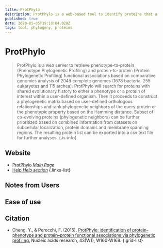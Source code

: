 ```yaml
---
title: ProtPhylo
description: ProtPhylo is a web-based tool to identify proteins that are functionally linked to either a phenotype or a protein of interest based on co-evolution. 
published: true
date: 2020-05-05T19:18:04.020Z
tags: tool, phylogeny, proteins
---
```


# ProtPhylo

>    ProtPhylo is a web server to retrieve phenotype-to-protein (Phenotype Phylogenetic Profiling) and protein-to-protein (Protein Phylogenetic Profiling) functional associations based on comparative genomics analysis of 2048 complete genomes (1678 bacteria, 255 eukaryotes and 115 archea).
&NewLine;
ProtPhylo will search for proteins with shared evolutionary history to either a phenotype or a protein of interest within a user-defined organism. Then it proceeds to construct a phylogenetic matrix based on user-defined orthologous relationships and rank phylogenetic neighbors of the query protein or the phenotypic property based on the Hamming distance. Subset of co-evolving proteins (phylogenetic neighbors) can be further prioritized based on combined information from datasets on subcellular localization, protein domains and membrane spanning regions. The resulting protein list can be exported into a csv text file for further analyses.
{.is-info}

## Website

- [ProtPhylo *Main Page*](http://ido.helmholtz-muenchen.de/protphylo/index.php)
- [Help *Help section*](http://ido.helmholtz-muenchen.de/protphylo/help.php)
{.links-list}

## Notes from Users

## Ease of use

## Citation

- Cheng, Y., & Perocchi, F. (2015). [ProtPhylo: identification of protein–phenotype and protein–protein functional associations via phylogenetic profiling.](https://academic.oup.com/nar/article/43/W1/W160/2467919) Nucleic acids research, 43(W1), W160-W168.
{.grid-list}
